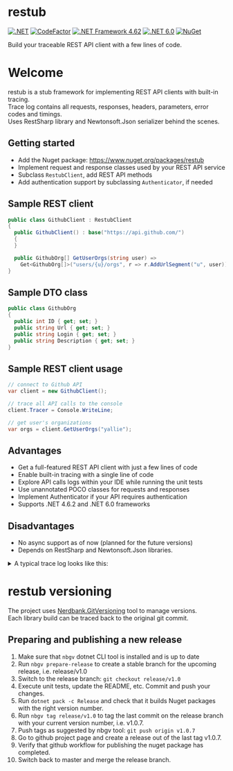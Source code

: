 # restub

[![.NET](https://github.com/restub/restub/actions/workflows/dotnet.yml/badge.svg)](https://github.com/restub/restub/actions/workflows/dotnet.yml)
[![CodeFactor](https://www.codefactor.io/repository/github/restub/restub/badge)](https://www.codefactor.io/repository/github/restub/restub)
[![.NET Framework 4.62](https://img.shields.io/badge/.net-v4.62-yellow)](https://dotnet.microsoft.com/en-us/download/dotnet-framework/net462)
[![.NET 6.0](https://img.shields.io/badge/.net-v6.0-orange)](https://dotnet.microsoft.com/en-us/download/dotnet/6.0)
[![NuGet](https://img.shields.io/nuget/v/restub.svg)](https://nuget.org/packages/restub)

Build your traceable REST API client with a few lines of code.

# Welcome

restub is a stub framework for implementing REST API clients with built-in tracing.  
Trace log contains all requests, responses, headers, parameters, error codes and timings.  
Uses RestSharp library and Newtonsoft.Json serializer behind the scenes.

## Getting started

* Add the Nuget package: https://www.nuget.org/packages/restub
* Implement request and response classes used by your REST API service
* Subclass `RestubClient`, add REST API methods
* Add authentication support by subclassing `Authenticator`, if needed

## Sample REST client

```c#
public class GithubClient : RestubClient
{
  public GithubClient() : base("https://api.github.com/")
  { 
  }

  public GithubOrg[] GetUserOrgs(string user) =>
    Get<GithubOrg[]>("users/{u}/orgs", r => r.AddUrlSegment("u", user));
}
```

## Sample DTO class

```c#
public class GithubOrg
{
  public int ID { get; set; }
  public string Url { get; set; }
  public string Login { get; set; }
  public string Description { get; set; }
}
```

## Sample REST client usage

```c#
// connect to Github API
var client = new GithubClient();

// trace all API calls to the console
client.Tracer = Console.WriteLine;

// get user's organizations
var orgs = client.GetUserOrgs("yallie");
```

## Advantages

* Get a full-featured REST API client with just a few lines of code
* Enable built-in tracing with a single line of code
* Explore API calls logs within your IDE while running the unit tests
* Use unannotated POCO classes for requests and responses
* Implement Authenticator if your API requires authentication
* Supports .NET 4.6.2 and .NET 6.0 frameworks

## Disadvantages

* No async support as of now (planned for the future versions)
* Depends on RestSharp and Newtonsoft.Json libraries.

<details>
  <summary>A typical trace log looks like this:</summary>
    
```c
// GetAuthToken
-> POST https://api.edu.cdek.ru/v2/oauth/token?parameters
headers: {
  X-ApiClientName = restub v0.1.6.37278
  X-ApiMethodName = GetAuthToken
  Accept = application/json, text/json, text/x-json, text/javascript, application/xml, text/xml
  Content-type = application/json
}
body: null

<- OK 200 (OK) https://api.edu.cdek.ru/v2/oauth/token?parameters
timings: {
  started: 2022-09-23 19:51:16
  elapsed: 0:00:00.719
}
headers: {
  Transfer-Encoding = chunked
  Connection = keep-alive
  Keep-Alive = timeout=15
  Vary = Accept-Encoding
  Pragma = no-cache
  X-Content-Type-Options = nosniff
  X-XSS-Protection = 1; mode=block
  X-Frame-Options = DENY
  Content-Encoding = 
  Cache-Control = no-store
  Content-Type = application/json;charset=utf-8
  Date = Fri, 23 Sep 2022 16:51:18 GMT
  Server = QRATOR
}
body: {
  "access_token": "eyJhbGciOiJSUzI1Ni....eq62ZCji34UPjozvWCUXv16ZvTA",
  "token_type": "bearer",
  "expires_in": 3599,
  "scope": "order:all payment:all",
  "jti": "be19866f-0d95-4287-b1ff-cad84e113c3c"
}

// GetRegions
-> GET https://api.edu.cdek.ru/v2/location/regions?size=3&page=2
headers: {
  X-ApiClientName = restub v0.1.6.37278
  X-ApiMethodName = GetRegions
  Authorization = Bearer eyJhbGciOiJSUzI1Ni....eq62ZCji34UPjozvWCUXv16ZvTA
  Accept = application/json, text/json, text/x-json, text/javascript, application/xml, text/xml
}

<- OK 200 (OK) https://api.edu.cdek.ru/v2/location/regions?size=3&page=2
timings: {
  started: 2022-09-23 19:55:56
  elapsed: 0:00:00.859
}
headers: {
  Transfer-Encoding = chunked
  Connection = keep-alive
  Keep-Alive = timeout=15
  Vary = Accept-Encoding
  X-Content-Type-Options = nosniff
  X-XSS-Protection = 1; mode=block
  Pragma = no-cache
  X-Frame-Options = DENY
  Content-Encoding = 
  Cache-Control = no-cache, no-store, max-age=0, must-revalidate
  Content-Type = application/json
  Date = Fri, 23 Sep 2022 16:55:58 GMT
  Expires = 0
  Server = QRATOR
}
body: [
  {
    "country_code": "FR",
    "country": "Франция",
    "region": "Марна",
    "region_code": 590
  },
  {
    "country_code": "JP",
    "country": "Япония",
    "region": "Фукусима",
    "region_code": 855
  },
  {
    "country_code": "FR",
    "country": "Франция",
    "region": "Ло и Гаронна",
    "region_code": 560
  }
]

// GetRegions
-> GET https://api.edu.cdek.ru/v2/location/regions?page=3
headers: {
  X-ApiClientName = restub v0.1.6.37278
  X-ApiMethodName = GetRegions
  Authorization = Bearer eyJhbGciOiJSUzI1Ni....eq62ZCji34UPjozvWCUXv16ZvTA
  Accept = application/json, text/json, text/x-json, text/javascript, application/xml, text/xml
}

<- ERROR 400 (BadRequest) https://api.edu.cdek.ru/v2/location/regions?page=3
timings: {
  started: 2022-09-23 19:51:17
  elapsed: 0:00:00.078
}
headers: {
  Transfer-Encoding = chunked
  Connection = keep-alive
  Keep-Alive = timeout=15
  X-Content-Type-Options = nosniff
  X-XSS-Protection = 1; mode=block
  Pragma = no-cache
  X-Frame-Options = DENY
  Cache-Control = no-cache, no-store, max-age=0, must-revalidate
  Content-Type = application/json
  Date = Fri, 23 Sep 2022 16:51:19 GMT
  Expires = 0
  Server = QRATOR
}
body: {
  "errors": [
    {
      "code": "v2_field_is_empty",
      "message": "[size] is empty"
    }
  ]
}
```
</details>

# restub versioning

The project uses [Nerdbank.GitVersioning](https://github.com/dotnet/Nerdbank.GitVersioning) tool to manage versions.  
Each library build can be traced back to the original git commit.

## Preparing and publishing a new release

1. Make sure that `nbgv` dotnet CLI tool is installed and is up to date
2. Run `nbgv prepare-release` to create a stable branch for the upcoming release, i.e. release/v1.0
3. Switch to the release branch: `git checkout release/v1.0`
4. Execute unit tests, update the README, etc. Commit and push your changes.
5. Run `dotnet pack -c Release` and check that it builds Nuget packages with the right version number.
6. Run `nbgv tag release/v1.0` to tag the last commit on the release branch with your current version number, i.e. v1.0.7.
7. Push tags as suggested by nbgv tool: `git push origin v1.0.7`
8. Go to github project page and create a release out of the last tag v1.0.7.
9. Verify that github workflow for publishing the nuget package has completed.
10. Switch back to master and merge the release branch.
